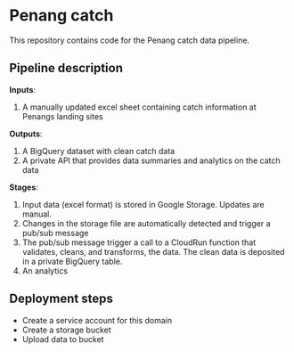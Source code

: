 Penang catch
================

This repository contains code for the Penang catch data pipeline.

## Pipeline description

**Inputs**:

1.  A manually updated excel sheet containing catch information at
    Penangs landing sites

**Outputs**:

1.  A BigQuery dataset with clean catch data
2.  A private API that provides data summaries and analytics on the
    catch data

**Stages**:

1.  Input data (excel format) is stored in Google Storage. Updates are
    manual.
2.  Changes in the storage file are automatically detected and trigger a
    pub/sub message
3.  The pub/sub message trigger a call to a CloudRun function that
    validates, cleans, and transforms, the data. The clean data is
    deposited in a private BigQuery table.
4.  An analytics

## Deployment steps

  - Create a service account for this domain
  - Create a storage bucket
  - Upload data to bucket
